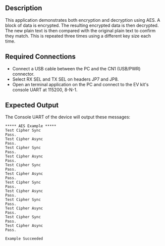 ## Description

This application demonstrates both encryption and decryption using AES.  A block of data is encrypted.  The resulting encrypted data is then decrypted.  The new plain text is then compared with the original plain text to confirm they match.  This is repeated three times using a different key size each time.

## Required Connections

-   Connect a USB cable between the PC and the CN1 (USB/PWR) connector.
-   Select RX SEL and TX SEL on headers JP7 and JP8.
-   Open an terminal application on the PC and connect to the EV kit's console UART at 115200, 8-N-1.

## Expected Output

The Console UART of the device will output these messages:

```
***** AES Example *****
Test Cipher Sync
Pass.
Test Cipher Async
Pass.
Test Cipher Sync
Pass.
Test Cipher Async
Pass.
Test Cipher Sync
Pass.
Test Cipher Async
Pass.
Test Cipher Sync
Pass.
Test Cipher Async
Pass.
Test Cipher Sync
Pass.
Test Cipher Async
Pass.
Test Cipher Sync
Pass.
Test Cipher Async
Pass.

Example Succeeded
```


